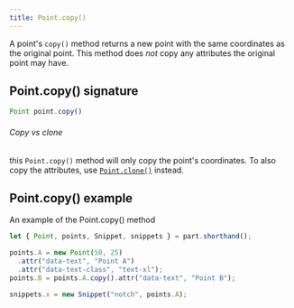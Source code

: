 ```yaml
---
title: Point.copy()
---
```


A point's `copy()` method returns a new point with the same coordinates as the original point.
This method does _not_ copy any attributes the original point may have.

## Point.copy() signature

```js
Point point.copy()
```

<Note>

###### Copy vs clone

this `Point.copy()` method will only copy the point's coordinates.
To also copy the attributes, use [`Point.clone()`](/reference/api/point/clone/) instead.

</Note>

## Point.copy() example

<Example part="point_copy">
An example of the Point.copy() method
</Example>

```js
let { Point, points, Snippet, snippets } = part.shorthand();

points.A = new Point(50, 25)
  .attr("data-text", "Point A")
  .attr("data-text-class", "text-xl");
points.B = points.A.copy().attr("data-text", "Point B");

snippets.x = new Snippet("notch", points.A);
```
